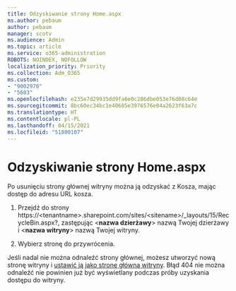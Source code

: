 ```yaml
---
title: Odzyskiwanie strony Home.aspx
ms.author: pebaum
author: pebaum
manager: scotv
ms.audience: Admin
ms.topic: article
ms.service: o365-administration
ROBOTS: NOINDEX, NOFOLLOW
localization_priority: Priority
ms.collection: Adm_O365
ms.custom:
- "9002970"
- "5683"
ms.openlocfilehash: e235e7d29935dd9fa6e0c286dbe053e76d08c64e
ms.sourcegitcommit: 8bc60ec34bc1e40685e3976576e04a2623f63a7c
ms.translationtype: HT
ms.contentlocale: pl-PL
ms.lasthandoff: 04/15/2021
ms.locfileid: "51800107"
---
```

# <a name="recover-the-homeaspx-page"></a>Odzyskiwanie strony Home.aspx

Po usunięciu strony głównej witryny można ją odzyskać z Kosza, mając dostęp do adresu URL kosza.

1. Przejdź do strony https://\<tenantname>.sharepoint.com/sites/\<sitename>/_layouts/15/RecycleBin.aspx?, zastępując <**nazwa dzierżawy**> nazwą Twojej dzierżawy i <**nazwa witryny**> nazwą Twojej witryny.

2. Wybierz stronę do przywrócenia.

Jeśli nadal nie można odnaleźć strony głównej, możesz utworzyć nową stronę witryny i [ustawić ją jako stronę główną witryny](https://support.microsoft.com/en-gb/office/use-a-different-page-for-your-sharepoint-site-home-page-35a5022c-f84a-455d-985e-c691ab5dfa17?ui=en-us&rs=en-gb&ad=gb). Błąd 404 nie można odnaleźć nie powinien już być wyświetlany podczas próby uzyskania dostępu do witryny.
